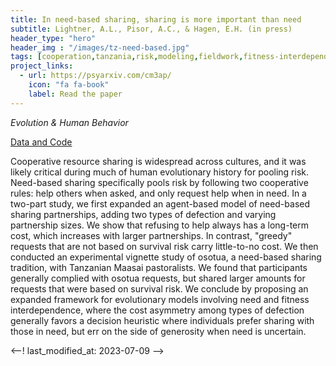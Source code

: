 ```yaml
---
title: In need-based sharing, sharing is more important than need
subtitle: Lightner, A.L., Pisor, A.C., & Hagen, E.H. (in press)
header_type: "hero"
header_img : "/images/tz-need-based.jpg"
tags: [cooperation,tanzania,risk,modeling,fieldwork,fitness-interdependence]
project_links:
  - url: https://psyarxiv.com/cm3ap/
    icon: "fa fa-book"
    label: Read the paper
---
```

*Evolution & Human Behavior*

<i class="fa-solid fa-database"></i><a href="[https://www.pnas.org/doi/suppl/10.1073/pnas.2220124120/suppl_file/pnas.2220124120.sapp.pdf](https://github.com/alightner/needBasedSharing-study)" class="btn">Data and Code</a>

Cooperative resource sharing is widespread across cultures, and it was likely critical during much of human evolutionary history for pooling risk. Need-based sharing specifically pools risk by following two cooperative rules: help others when asked, and only request help when in need. In a two-part study, we first expanded an agent-based model of need-based sharing partnerships, adding two types of defection and varying partnership sizes. We show that refusing to help always has a long-term cost, which increases with larger partnerships. In contrast, "greedy" requests that are not based on survival risk carry little-to-no cost. We then conducted an experimental vignette study of osotua, a need-based sharing tradition, with Tanzanian Maasai pastoralists. We found that participants generally complied with osotua requests, but shared larger amounts for requests that were based on survival risk. We conclude by proposing an expanded framework for evolutionary models involving need and fitness interdependence, where the cost asymmetry among types of defection generally favors a decision heuristic where individuals prefer sharing with those in need, but err on the side of generosity when need is uncertain.

<--! last_modified_at: 2023-07-09 -->
